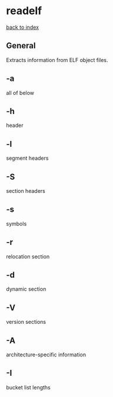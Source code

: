 # readelf
[back to index](../README.md)



## General
Extracts information from ELF object files.

## -a
all of below

## -h
header

## -l
segment headers

## -S
section headers

## -s
symbols

## -r
relocation section

## -d
dynamic section

## -V
version sections

## -A
architecture-specific information

## -I 
bucket list lengths